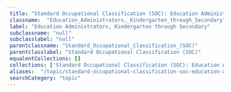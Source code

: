 ```yaml
--- 
 title: "Standard Occupational Classification (SOC): Education Administrators, Kindergarten through Secondary" 
 classname:  "Education_Administrators,_Kindergarten_through_Secondary" 
 label: "Education Administrators, Kindergarten through Secondary" 
 subclassname: "null" 
 subclasslabel: "null" 
 parentclassname: "Standard_Occupational_Classification_(SOC)" 
 parentclasslabel: "Standard Occupational Classification (SOC)" 
 equalentCollections: [] 
 collections: ['Standard Occupational Classification (SOC): Education Administrators, Kindergarten through Secondary']
 aliases:  "/topic/standard-occupational-classification-soc-education-administrators-kindergarten-through-secondary"  
 searchCategory: "topic" 
---
```


